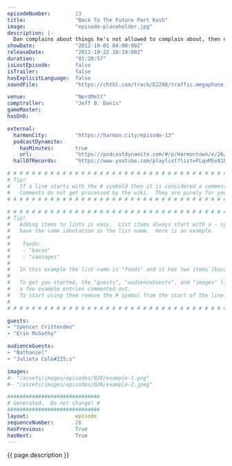 ```yaml
---
episodeNumber:        13
title:                "Back To The Future Part Kush"
image:                "episode-placeholder.jpg"
description: |-
  Dan complains about things he's not allowed to complain about, then outs himself as the world's laziest gay rights and medical marijuana advocate. Plus, in D&D world: nothing happens!
showDate:             "2012-10-01 04:00:00Z"
releaseDate:          "2012-10-22 10:19:00Z"
duration:             "01:20:57"
isLostEpisode:        false
isTrailer:            false
hasExplicitLanguage:  false
soundFile:            "https://chtbl.com/track/E2288/traffic.megaphone.fm/STA2299183434.mp3?updated=1555706170"

venue:                "NerdMelt"
comptroller:          "Jeff B. Davis"
gameMaster:           
hasDnD:               

external:
  harmonCity:         "https://harmon.city/episode-13"
  podcastDynamite:
    hasMinutes:       true
    url:              "https://podcastdynamite.com/#/p/Harmontown/e/26/13"
  hallOfRecords:      "https://www.youtube.com/playlist?list=PLqxM5x81hNObMPhTHhB42msc1OiLAp65l"

# # # # # # # # # # # # # # # # # # # # # # # # # # # # # # # # # # # # # # # # # # # # #
# Tip!
#   If a line starts with the # symbold then it is considered a comment.
#   Comments do not get processed by the wiki.  They are purely for your information.
# # # # # # # # # # # # # # # # # # # # # # # # # # # # # # # # # # # # # # # # # # # # #

# # # # # # # # # # # # # # # # # # # # # # # # # # # # # # # # # # # # # # # # # # # # #
# Tip!
#   Adding items to lists is easy.  List items always start with a - symbol and have
#   have the same identation as the list name.  Here is an example.
#
#    foods:
#    - "bacon"
#    - "sausages"
#
#   In this example the list name is "foods" and it has two items (bacon, and sausages).
#
#   To get you started, the "guests", "audienceGuests", and "images" lists below have
#   a few example entries commented out.
#   To start using them remove the # symbol from the start of the line.
#
# # # # # # # # # # # # # # # # # # # # # # # # # # # # # # # # # # # # # # # # # # # # #

guests:
- "Spencer Crittenden"
- "Erin McGathy"

audienceGuests:
- "Nathaniel"
- "Julieta Col&#225;s"

images:
#- "/assets/images/episodes/026/example-1.png"
#- "/assets/images/episodes/026/example-2.jpeg"

##############################
# Generated.  Do not change! #
##############################
layout:               episode
sequenceNumber:       26
hasPrevious:          True
hasNext:              True
---
```


<!-- The episode description will be rendered here -->
{{ page.description }}

<!-- Add your content BELOW here -->
<!-- vvvvvvvvvvvvvvvvvvvvvvvvvvv -->




<!-- ^^^^^^^^^^^^^^^^^^^^^^^^^^^ -->
<!-- Add your content ABOVE here -->

<!-- The episode gallery will be rendered here -->